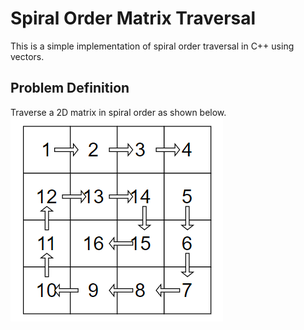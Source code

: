 # Spiral Order Matrix Traversal
This is a simple implementation of spiral order traversal in C++ using vectors.

## Problem Definition
Traverse a 2D matrix in spiral order as shown below.
![Spiral Image](assets/spiral.png)
